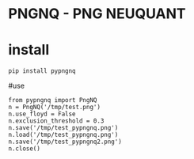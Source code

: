 PNGNQ - PNG NEUQUANT
===============================================

# install

    pip install pypngnq

#use

    from pypngnq import PngNQ
    n = PngNQ('/tmp/test.png')
    n.use_floyd = False
    n.exclusion_threshold = 0.3
    n.save('/tmp/test_pypngnq.png')
    n.load('/tmp/test_pypngnq.png')
    n.save('/tmp/test_pypngnq2.png')
    n.close()
